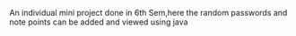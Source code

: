 An individual mini project done in 6th Sem,here the random passwords and note points 
can be added and viewed using java
